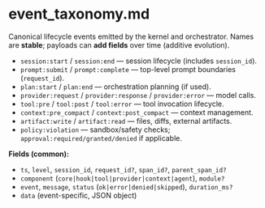 # event_taxonomy.md

Canonical lifecycle events emitted by the kernel and orchestrator. Names are **stable**; payloads can **add fields** over time (additive evolution).

- `session:start` / `session:end` — session lifecycle (includes `session_id`).
- `prompt:submit` / `prompt:complete` — top-level prompt boundaries (`request_id`).
- `plan:start` / `plan:end` — orchestration planning (if used).
- `provider:request` / `provider:response` / `provider:error` — model calls.
- `tool:pre` / `tool:post` / `tool:error` — tool invocation lifecycle.
- `context:pre_compact` / `context:post_compact` — context management.
- `artifact:write` / `artifact:read` — files, diffs, external artifacts.
- `policy:violation` — sandbox/safety checks; `approval:required/granted/denied` if applicable.

**Fields (common):**
- `ts`, `level`, `session_id`, `request_id?`, `span_id?`, `parent_span_id?`  
- `component` (`core|hook|tool|provider|context|agent`), `module?`  
- `event`, `message`, `status` (`ok|error|denied|skipped`), `duration_ms?`  
- `data` (event-specific, JSON object)
